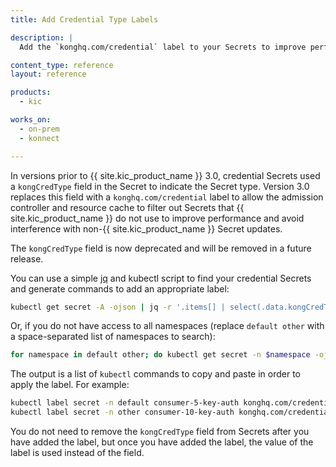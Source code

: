 ```yaml
---
title: Add Credential Type Labels

description: |
  Add the `konghq.com/credential` label to your Secrets to improve performance and security

content_type: reference
layout: reference

products:
  - kic

works_on:
  - on-prem
  - konnect

---
```


In versions prior to {{ site.kic_product_name }} 3.0, credential Secrets used a `kongCredType` field in the Secret to indicate the Secret type. Version 3.0 replaces this field with a `konghq.com/credential` label to allow the admission controller and resource cache to filter out Secrets that {{ site.kic_product_name }} do not use to improve performance and avoid interference with non-{{ site.kic_product_name }} Secret updates.

The `kongCredType` field is now deprecated and will be removed in a future release.

You can use a simple [jq](https://jqlang.github.io/jq/) and kubectl script to find your credential Secrets and generate commands to add an appropriate label:

```bash
kubectl get secret -A -ojson | jq -r '.items[] | select(.data.kongCredType != null) | "kubectl label secret -n \(.metadata.namespace) \(.metadata.name) konghq.com/credential=\(.data.kongCredType | @base64d )"'
```

Or, if you do not have access to all namespaces (replace `default other` with a space-separated list of namespaces to search):

```bash
for namespace in default other; do kubectl get secret -n $namespace -ojson | jq -r '.items[] | select(.data.kongCredType != null) | "kubectl label secret -n \(.metadata.namespace) \(.metadata.name) konghq.com/credential=\(.data.kongCredType | @base64d )"'; done
```

The output is a list of `kubectl` commands to copy and paste in order to apply the label. For example:

```bash
kubectl label secret -n default consumer-5-key-auth konghq.com/credential=key-auth
kubectl label secret -n other consumer-10-key-auth konghq.com/credential=bee-auth
```

You do not need to remove the `kongCredType` field from Secrets after you have
added the label, but once you have added the label, the value of the label is used instead of the field.